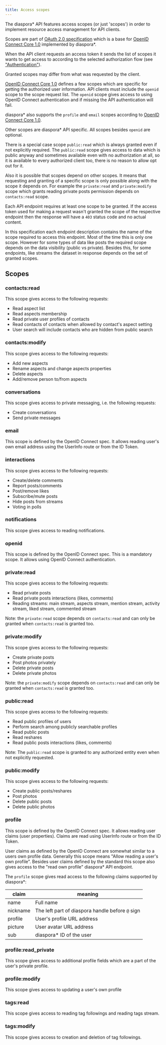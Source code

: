 ```yaml
---
title: Access scopes
---
```


The diaspora* API features access scopes (or just 'scopes') in order to implement resource access management for API clients.

Scopes are part of [OAuth 2.0 specification][oauth2] which is a base for [OpenID Connect Core 1.0][connect] implemented by diaspora*.

When the API client requests an access token it sends the list of scopes it wants to get access to according to the selected authorization flow (see ["Authentication"][authentication]).

Granted scopes may differ from what was requested by the client.

[OpenID Connect Core 1.0][connect] defines a few scopes which are specific for getting the authorized user information. API clients must include the `openid` scope to the scope request list. The `openid` scope gives access to using OpenID Connect authentication and if missing the API authentication will fail.

diaspora* also supports the `profile` and `email` scopes according to [OpenID Connect Core 1.0][connect-scopes].

Other scopes are diaspora* API specific. All scopes besides `openid` are optional.

There is a special case scope `public:read` which is always granted even if not explicitly required. The `public:read` scope gives access to data which is public anyway and sometimes available even with no authorization at all, so it is available to every authorized client too, there is no reason to allow opt out for it.

Also it is possible that scopes depend on other scopes. It means that requesting and granting of a specific scope is only possible along with the scope it depends on. For example the `private:read` and `private:modify` scope which grants reading private posts permission depends on `contacts:read` scope.

Each API endpoint requires at least one scope to be granted. If the access token used for making a request wasn't granted the scope of the respective endpoint then the response will have a `403` status code and no actual content.

In this specification each endpoint description contains the name of the scope required to access this endpoint. Most of the time this is only one scope. However for some types of data like posts the required scope depends on the data visibility (public vs private). Besides this, for some endpoints, like streams the dataset in response depends on the set of granted scopes.

## Scopes

### contacts:read

This scope gives access to the following requests:
* Read aspect list
* Read aspects membership
* Read private user profiles of contacts
* Read contacts of contacts when allowed by contact's aspect setting
* User search will include contacts who are hidden from public search

### contacts:modify

This scope gives access to the following requests:
* Add new aspects
* Rename aspects and change aspects properties
* Delete aspects
* Add/remove person to/from aspects

### conversations

This scope gives access to private messaging, i.e. the following requests:
* Create conversations
* Send private messages

### email

This scope is defined by the OpenID Connect spec. It allows reading user's own email address using the UserInfo route or from the ID Token.

### interactions

This scope gives access to the following requests:
* Create/delete comments
* Report posts/comments
* Post/remove likes
* Subscribe/mute posts
* Hide posts from streams
* Voting in polls

### notifications

This scope gives access to reading notifications.

### openid

This scope is defined by the OpenID Connect spec. This is a mandatory scope. It allows using OpenID Connect authentication.

### private:read

This scope gives access to the following requests:
* Read private posts
* Read private posts interactions (likes, comments)
* Reading streams: main stream, aspects stream, mention stream, activity stream, liked stream, commented stream

Note: the `private:read` scope depends on `contacts:read` and can only be granted when `contacts:read` is granted too.

### private:modify

This scope gives access to the following requests:
* Create private posts
* Post photos privately
* Delete private posts
* Delete private photos

Note: the `private:modify` scope depends on `contacts:read` and can only be granted when `contacts:read` is granted too.

### public:read

This scope gives access to the following requests:
* Read public profiles of users
* Perform search among publicly searchable profiles
* Read public posts
* Read reshares
* Read public posts interactions (likes, comments)

Note: The `public:read` scope is granted to any authorized entity even when not explicitly requested.

### public:modify

This scope gives access to the following requests:
* Create public posts/reshares
* Post photos
* Delete public posts
* Delete public photos

### profile

This scope is defined by the OpenID Connect spec. It allows reading user claims (user properties). Claims are read using UserInfo route or from the ID Token.

User claims as defined by the OpenID Connect are somewhat similar to a users own profile data. Generally this scope means "Allow reading a user's own profile". Besides user claims defined by the standard this scope also gives access to the "read own profile" diaspora* API endpoint.

The `profile` scope gives read access to the following claims supported by diaspora*:

| claim      | meaning                                             |
| ---------- | --------------------------------------------------- |
| name       | Full name                                           |
| nickname   | The left part of diaspora handle before `@` sign    |
| profile    | User's profile URL address                          |
| picture    | User avatar URL address                             |
| sub        | diaspora* ID of the user                            |

### profile:read_private

This scope gives access to additional profile fields which are a part of the user's private profile.

### profile:modify

This scope gives access to updating a user's own profile

### tags:read

This scope gives access to reading tag followings and reading tags stream.

### tags:modify

This scope gives access to creation and deletion of tag followings.


[connect]: http://openid.net/specs/openid-connect-core-1_0.html
[connect-scopes]: https://openid.net/specs/openid-connect-core-1_0.html#ScopeClaims
[oauth2]: https://tools.ietf.org/html/rfc6749#section-3.3
[authentication]: authentication.html
